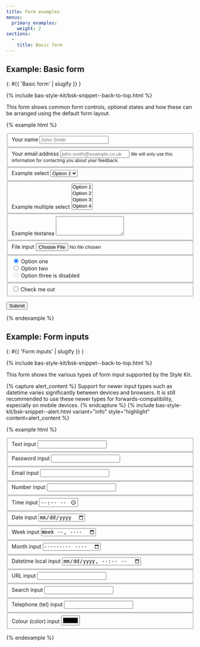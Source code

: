 ```yaml
---
title: Form examples
menus:
  primary_examples:
    weight: 2
sections:
  -
    title: Basic form
---
```


## Example: Basic form
{: #{{ 'Basic form' | slugify }} }

{% include bas-style-kit/bsk-snippet--back-to-top.html %}

This form shows common form controls, optional states and how these can be arranged using the default form layout.

{% example html %}
<form>
  <fieldset class="bsk-form-group">
      <label for="basic-form-example-field1">Your name</label>
      <input type="text" class="bsk-form-control" id="basic-form-example-field1" placeholder="John Smith">
  </fieldset>

  <fieldset class="bsk-form-group">
      <label for="basic-form-example-field2">Your email address</label>
      <input type="email" class="bsk-form-control" id="basic-form-example-field2" placeholder="john.smith@example.co.uk">
      <small class="bsk-help-text bsk-text-muted">
        We will only use this information for contacting you about your feedback.
      </small>
  </fieldset>

  <fieldset class="bsk-form-group">
    <label for="basic-form-example-field3">Example select</label>
    <select class="bsk-form-control" id="basic-form-example-field3">
      <option value="1">Option 1</option>
      <option value="2" selected>Option 2</option>
      <option value="3">Option 3</option>
      <option value="4">Option 4</option>
      <option value="5">Option 5</option>
    </select>
  </fieldset>

  <fieldset class="bsk-form-group">
    <label for="basic-form-example-field4">Example multiple select</label>
    <select multiple class="bsk-form-control" id="basic-form-example-field4">
      <option value="1">Option 1</option>
      <option value="2">Option 2</option>
      <option value="3">Option 3</option>
      <option value="4">Option 4</option>
      <option value="5">Option 5</option>
    </select>
  </fieldset>

  <fieldset class="bsk-form-group">
    <label for="basic-form-example-field5">Example textarea</label>
    <textarea class="bsk-form-control" id="basic-form-example-field5" rows="3"></textarea>
  </fieldset>

  <fieldset class="bsk-form-group">
    <label for="basic-form-example-field6">File input</label>
    <input type="file" class="bsk-form-control-file" id="basic-form-example-field6">
  </fieldset>

  <fieldset class="bsk-form-group">
    <div class="bsk-radio">
      <label>
        <input type="radio" name="basic-form-example-field7" id="basic-form-example-field7-a" value="option1" checked>
        Option one
      </label>
    </div>
    <div class="bsk-radio">
      <label>
        <input type="radio" name="basic-form-example-field7" id="basic-form-example-field7-b" value="option2">
        Option two
      </label>
    </div>
    <div class="bsk-radio bsk-disabled">
      <label>
        <input type="radio" name="basic-form-example-field7" id="basic-form-example-field7-c" value="option3" disabled>
        Option three is disabled
      </label>
    </div>
  </fieldset>

  <fieldset class="bsk-form-group">
    <div class="bsk-checkbox">
      <label>
        <input type="checkbox"> Check me out
      </label>
    </div>
  </fieldset>

  <button type="submit" class="bsk-btn bsk-btn-default">Submit</button>
</form>
{% endexample %}

## Example: Form inputs
{: #{{ 'Form inputs' | slugify }} }

{% include bas-style-kit/bsk-snippet--back-to-top.html %}

This form shows the various types of form input supported by the Style Kit.

{% capture alert_content %}
Support for newer input types such as datetime varies significantly between devices and browsers. It is still
recommended to use these newer types for forwards-compatibility, especially on mobile devices.
{% endcapture %}
{% include bas-style-kit/bsk-snippet--alert.html
  variant="info"
  style="highlight"
  content=alert_content
%}

{% example html %}
<form>
  <fieldset class="bsk-form-group">
    <label for="inputs-form-example-field1">Text input</label>
    <input type="text" class="bsk-form-control" id="inputs-form-example-field1">
  </fieldset>
  <fieldset class="bsk-form-group">
    <label for="inputs-form-example-field2">Password input</label>
    <input type="password" class="bsk-form-control" id="inputs-form-example-field2">
  </fieldset>
  <fieldset class="bsk-form-group">
    <label for="inputs-form-example-field3">Email input</label>
    <input type="email" class="bsk-form-control" id="inputs-form-example-field3">
  </fieldset>
  <fieldset class="bsk-form-group">
    <label for="inputs-form-example-field4">Number input</label>
    <input type="number" class="bsk-form-control" id="inputs-form-example-field4">
  </fieldset>
  <fieldset class="bsk-form-group">
    <label for="inputs-form-example-field5">Time input</label>
    <input type="time" class="bsk-form-control" id="inputs-form-example-field5">
  </fieldset>
  <fieldset class="bsk-form-group">
    <label for="inputs-form-example-field6">Date input</label>
    <input type="date" class="bsk-form-control" id="inputs-form-example-field6">
  </fieldset>
  <fieldset class="bsk-form-group">
    <label for="inputs-form-example-field7">Week input</label>
    <input type="week" class="bsk-form-control" id="inputs-form-example-field7">
  </fieldset>
  <fieldset class="bsk-form-group">
    <label for="inputs-form-example-field8">Month input</label>
    <input type="month" class="bsk-form-control" id="inputs-form-example-field8">
  </fieldset>
  <fieldset class="bsk-form-group">
    <label for="inputs-form-example-field9">Datetime local input</label>
    <input type="datetime-local" class="bsk-form-control" id="inputs-form-example-field10">
  </fieldset>
  <fieldset class="bsk-form-group">
    <label for="inputs-form-example-field10">URL input</label>
    <input type="url" class="bsk-form-control" id="inputs-form-example-field10">
  </fieldset>
  <fieldset class="bsk-form-group">
    <label for="inputs-form-example-field11">Search input</label>
    <input type="search" class="bsk-form-control" id="inputs-form-example-field11">
  </fieldset>
  <fieldset class="bsk-form-group">
    <label for="inputs-form-example-field12">Telephone (tel) input</label>
    <input type="tel" class="bsk-form-control" id="inputs-form-example-field12">
  </fieldset>
  <fieldset class="bsk-form-group">
    <label for="inputs-form-example-field13">Colour (color) input</label>
    <input type="color" class="bsk-form-control" id="inputs-form-example-field13">
  </fieldset>
</form>
{% endexample %}
